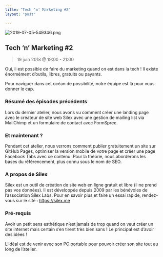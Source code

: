 ```yaml
---
title: "Tech ‘n’ Marketing #2"
layout: "post"

---
```

![2019-07-05-549346.png](http://lexoyo.me/silexlabs.org//assets/2019-07-05-549346.png)

## Tech ‘n’ Marketing #2

> 19 juin 2018 @ 19:00 - 21:00

Oui, il est possible de faire du marketing quand on est dans la tech ! Il existe énormément d’outils, libres, gratuits ou payants.

Pour naviguer dans cet océan de possibilité, notre équipe est là pour vous donner le cap.

<!-- more -->

### Résumé des épisodes précédents

Lors du dernier atelier, nous avons vu comment créer une landing page avec le créateur de site web Silex avec une gestion de mailing list via MailChimp et un formulaire de contact avec FormSpree.

### Et maintenant ?

Pendant cet atelier, nous verrons comment publier gratuitement un site sur GitHub Pages, optimiser la version mobile de votre page et créer une page Facebook Tabs avec ce contenu. Pour la théorie, nous aborderons les bases du référencement, plus connu sous le nom de SEO.

### A propos de Silex

Silex est un outil de création de site web en ligne gratuit et libre (il ne prend pas vos données). Il est développée depuis 2009 par les bénévoles de l’association Silex Labs. Pour en savoir plus et faire un essai rapide, rendez-vous sur le site : https://silex.me

### Pré-requis

Avoir un petit sens esthétique n’est jamais de trop quand on veut créer un site internet mais certain s’en tirent très bien sans ! Le principal est d’avoir des idées !

L’idéal est de venir avec son PC portable pour pouvoir créer son site tout au long de l’atelier.

